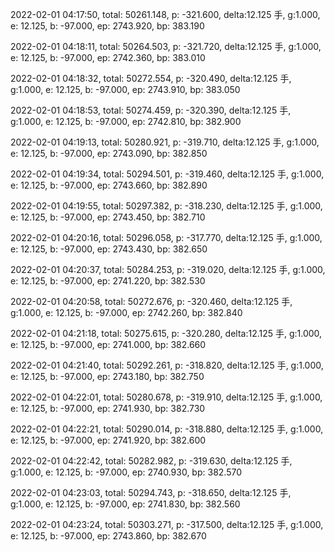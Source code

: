 2022-02-01 04:17:50, total: 50261.148, p: -321.600, delta:12.125 手, g:1.000, e: 12.125, b: -97.000, ep: 2743.920, bp: 383.190

2022-02-01 04:18:11, total: 50264.503, p: -321.720, delta:12.125 手, g:1.000, e: 12.125, b: -97.000, ep: 2742.360, bp: 383.010

2022-02-01 04:18:32, total: 50272.554, p: -320.490, delta:12.125 手, g:1.000, e: 12.125, b: -97.000, ep: 2743.910, bp: 383.050

2022-02-01 04:18:53, total: 50274.459, p: -320.390, delta:12.125 手, g:1.000, e: 12.125, b: -97.000, ep: 2742.810, bp: 382.900

2022-02-01 04:19:13, total: 50280.921, p: -319.710, delta:12.125 手, g:1.000, e: 12.125, b: -97.000, ep: 2743.090, bp: 382.850

2022-02-01 04:19:34, total: 50294.501, p: -319.460, delta:12.125 手, g:1.000, e: 12.125, b: -97.000, ep: 2743.660, bp: 382.890

2022-02-01 04:19:55, total: 50297.382, p: -318.230, delta:12.125 手, g:1.000, e: 12.125, b: -97.000, ep: 2743.450, bp: 382.710

2022-02-01 04:20:16, total: 50296.058, p: -317.770, delta:12.125 手, g:1.000, e: 12.125, b: -97.000, ep: 2743.430, bp: 382.650

2022-02-01 04:20:37, total: 50284.253, p: -319.020, delta:12.125 手, g:1.000, e: 12.125, b: -97.000, ep: 2741.220, bp: 382.530

2022-02-01 04:20:58, total: 50272.676, p: -320.460, delta:12.125 手, g:1.000, e: 12.125, b: -97.000, ep: 2742.260, bp: 382.840

2022-02-01 04:21:18, total: 50275.615, p: -320.280, delta:12.125 手, g:1.000, e: 12.125, b: -97.000, ep: 2741.000, bp: 382.660

2022-02-01 04:21:40, total: 50292.261, p: -318.820, delta:12.125 手, g:1.000, e: 12.125, b: -97.000, ep: 2743.180, bp: 382.750

2022-02-01 04:22:01, total: 50280.678, p: -319.910, delta:12.125 手, g:1.000, e: 12.125, b: -97.000, ep: 2741.930, bp: 382.730

2022-02-01 04:22:21, total: 50290.014, p: -318.880, delta:12.125 手, g:1.000, e: 12.125, b: -97.000, ep: 2741.920, bp: 382.600

2022-02-01 04:22:42, total: 50282.982, p: -319.630, delta:12.125 手, g:1.000, e: 12.125, b: -97.000, ep: 2740.930, bp: 382.570

2022-02-01 04:23:03, total: 50294.743, p: -318.650, delta:12.125 手, g:1.000, e: 12.125, b: -97.000, ep: 2741.830, bp: 382.560

2022-02-01 04:23:24, total: 50303.271, p: -317.500, delta:12.125 手, g:1.000, e: 12.125, b: -97.000, ep: 2743.860, bp: 382.670